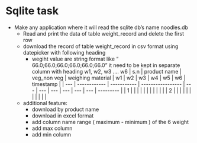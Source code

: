 # Sqlite task

- Make any application where it will read the sqlite db’s name noodles.db
  - Read and print the data of table weight_record and delete the first row
  - download the record of table weight_record in csv format using datepicker with following heading
    - wegiht value are string format like “ 66.0;66.0;66.0;66.0;66.0;66.0” it need to be kept in separate column with heading w1, w2, w3 …. w6
    | s.n | product name | veg_non veg | weighing material | w1  | w2  | w3  | w4  | w5  | w6  | timestamp |
    | --- | ------------ | ----------- | ----------------- | --- | --- | --- | --- | --- | --- | --------- |
    | 1   |              |             |                   |     |     |     |     |     |     |           |
    | 2   |              |             |                   |     |     |     |     |     |     |           |
  - additional feature:
    - download by product name
    - download in excel format
    - add column name range ( maximum - minimum ) of the 6 weight
    - add max column
    - add min column

